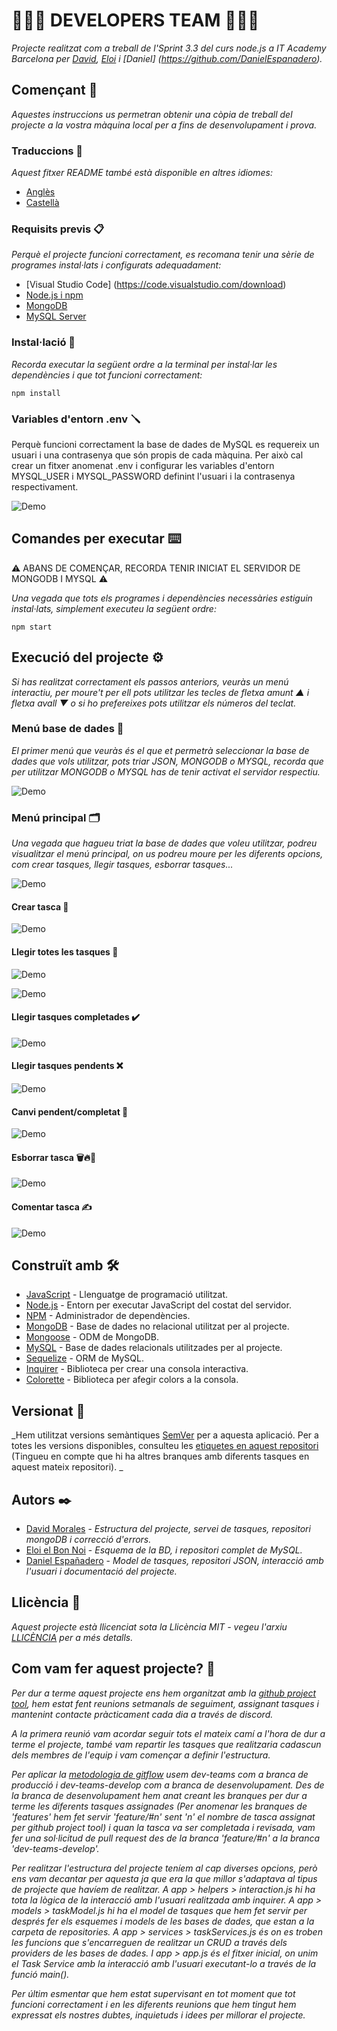 # 🧑🏻‍💻 DEVELOPERS TEAM 🧑🏻‍💻

_Projecte realitzat com a treball de l'Sprint 3.3 del curs node.js a IT Academy Barcelona per [David](https://github.com/dmoralesl), [Eloi](https://github.com/Eloielbonnoi) i [Daniel] (https://github.com/DanielEspanadero)._

## Començant 🚀

_Aquestes instruccions us permetran obtenir una còpia de treball del projecte a la vostra màquina local per a fins de desenvolupament i prova._

### Traduccions 💬

_Aquest fitxer README també està disponible en altres idiomes:_
- [Anglès](https://github.com/DanielEspanadero/nodeInitialDemo/blob/dev-teams/README.md)
- [Castellà](https://github.com/DanielEspanadero/nodeInitialDemo/blob/dev-teams/README.md)

### Requisits previs 📋

_Perquè el projecte funcioni correctament, es recomana tenir una sèrie de programes instal·lats i configurats adequadament:_
- [Visual Studio Code] (https://code.visualstudio.com/download)
- [Node.js i npm](https://nodejs.org/es/)
- [MongoDB](https://docs.mongodb.com/manual/installation/)
- [MySQL Server](https://dev.mysql.com/downloads/)

### Instal·lació 🔧

_Recorda executar la següent ordre a la terminal per instal·lar les dependències i que tot funcioni correctament:_
````
npm install
````

### Variables d'entorn .env 🪛

Perquè funcioni correctament la base de dades de MySQL es requereix un usuari i una contrasenya que són propis de cada màquina. Per això cal crear un fitxer anomenat .env i configurar les variables d'entorn MYSQL_USER i MYSQL_PASSWORD definint l'usuari i la contrasenya respectivament.

![Demo](https://github.com/DanielEspanadero/nodeInitialDemo/blob/feature/%2317/docs/dev-team-mysql-env.png)

## Comandes per executar ⌨️

⚠️ ABANS DE COMENÇAR, RECORDA TENIR INICIAT EL SERVIDOR DE MONGODB I MYSQL ⚠️

_Una vegada que tots els programes i dependències necessàries estiguin instal·lats, simplement executeu la següent ordre:_
````
npm start
````

## Execució del projecte ⚙️

_Si has realitzat correctament els passos anteriors, veuràs un menú interactiu, per moure't per ell pots utilitzar les tecles de fletxa amunt ▲ i fletxa avall ▼ o si ho prefereixes pots utilitzar els números del teclat._

### Menú base de dades 📀

_El primer menú que veuràs és el que et permetrà seleccionar la base de dades que vols utilitzar, pots triar JSON, MONGODB o MYSQL, recorda que per utilitzar MONGODB o MYSQL has de tenir activat el servidor respectiu._

![Demo](https://github.com/DanielEspanadero/nodeInitialDemo/blob/feature/%2317/docs/dev-team-db.png)

### Menú principal 🗂

_Una vegada que hagueu triat la base de dades que voleu utilitzar, podreu visualitzar el menú principal, on us podreu moure per les diferents opcions, com crear tasques, llegir tasques, esborrar tasques..._

![Demo](https://github.com/DanielEspanadero/nodeInitialDemo/blob/feature/%2317/docs/dev-team-main-menu.png)

#### Crear tasca 📝

![Demo](https://github.com/DanielEspanadero/nodeInitialDemo/blob/feature/%2317/docs/dev-team-create-task.png)

#### Llegir totes les tasques 📖

![Demo](https://github.com/DanielEspanadero/nodeInitialDemo/blob/feature/%2317/docs/dev-team-read-all-tasks-1.png)

![Demo](https://github.com/DanielEspanadero/nodeInitialDemo/blob/feature/%2317/docs/dev-team-read-all-tasks-2.png)

#### Llegir tasques completades ✔️

![Demo](https://github.com/DanielEspanadero/nodeInitialDemo/blob/feature/%2317/docs/dev-team-read-completed-tasks.png)

#### Llegir tasques pendents ❌

![Demo](https://github.com/DanielEspanadero/nodeInitialDemo/blob/feature/%2317/docs/dev-team-read-pending-tasks.png)

#### Canvi pendent/completat 🚥

![Demo](https://github.com/DanielEspanadero/nodeInitialDemo/blob/feature/%2317/docs/dev-team-pending-completed.png)

#### Esborrar tasca 🗑🔥🧨

![Demo](https://github.com/DanielEspanadero/nodeInitialDemo/blob/feature/%2317/docs/dev-tem-delete-task.png)

#### Comentar tasca ✍️

![Demo](https://github.com/DanielEspanadero/nodeInitialDemo/blob/feature/%2317/docs/dev-team-comment-task.png)


## Construït amb 🛠️
* [JavaScript](https://developer.mozilla.org/es/docs/Web/JavaScript) - Llenguatge de programació utilitzat.
* [Node.js](https://nodejs.org/es/docs/) - Entorn per executar JavaScript del costat del servidor.
* [NPM](https://www.npmjs.com/) - Administrador de dependències.
* [MongoDB](https://docs.mongodb.com/) - Base de dades no relacional utilitzat per al projecte.
* [Mongoose](https://mongoosejs.com/docs/guide.html) - ODM de MongoDB.
* [MySQL](https://dev.mysql.com/) - Base de dades relacionals utilitzades per al projecte.
* [Sequelize](https://sequelize.org/) - ORM de MySQL.
* [Inquirer](https://github.com/SBoudrias/Inquirer.js) - Biblioteca per crear una consola interactiva.
* [Colorette](https://github.com/jorgebucaran/colorette) - Biblioteca per afegir colors a la consola.

## Versionat 📌
_Hem utilitzat versions semàntiques [SemVer](http://semver.org/) per a aquesta aplicació. Per a totes les versions disponibles, consulteu les [etiquetes en aquest repositori](https://github.com/DanielEspanadero/nodeInitialDemo/tree/dev-teams) (Tingueu en compte que hi ha altres branques amb diferents tasques en aquest mateix repositori). _

## Autors ✒️
* [David Morales](https://github.com/dmoralesl) - *Estructura del projecte, servei de tasques, repositori mongoDB i correcció d'errors.*
* [Eloi el Bon Noi](https://github.com/Eloielbonnoi) - *Esquema de la BD, i repositori complet de MySQL.*
* [Daniel Españadero](https://github.com/DanielEspanadero) - *Model de tasques, repositori JSON, interacció amb l'usuari i documentació del projecte.*

## Llicència 📄
_Aquest projecte està llicenciat sota la Llicència MIT - vegeu l'arxiu [LLICÈNCIA](https://github.com/DanielEspanadero/nodeInitialDemo/blob/dev-teams/LICENSE) per a més detalls._


## Com vam fer aquest projecte? 📝

_Per dur a terme aquest projecte ens hem organitzat amb la [github project tool](https://github.com/DanielEspanadero/nodeInitialDemo/projects/1), hem estat fent reunions setmanals de seguiment, assignant tasques i mantenint contacte pràcticament cada dia a través de discord._

_A la primera reunió vam acordar seguir tots el mateix camí a l'hora de dur a terme el projecte, també vam repartir les tasques que realitzaria cadascun dels membres de l'equip i vam començar a definir l'estructura._

_Per aplicar la [metodologia de gitflow](https://datasift.github.io/gitflow/IntroducingGitFlow.html) usem dev-teams com a branca de producció i dev-teams-develop com a branca de desenvolupament. Des de la branca de desenvolupament hem anat creant les branques per dur a terme les diferents tasques assignades (Per anomenar les branques de 'features' hem fet servir 'feature/#n' sent 'n' el nombre de tasca assignat per github project tool) i quan la tasca va ser completada i revisada, vam fer una sol·licitud de pull request des de la branca 'feature/#n' a la branca 'dev-teams-develop'._

_Per realitzar l'estructura del projecte teníem al cap diverses opcions, però ens vam decantar per aquesta ja que era la que millor s'adaptava al tipus de projecte que havíem de realitzar. A app > helpers > interaction.js hi ha tota la lògica de la interacció amb l'usuari realitzada amb inquirer. A app > models > taskModel.js hi ha el model de tasques que hem fet servir per després fer els esquemes i models de les bases de dades, que estan a la carpeta de repositories. A app > services > taskServices.js és on es troben les funcions que s'encarreguen de realitzar un CRUD a través dels providers de les bases de dades. I app > app.js és el fitxer inicial, on unim el Task Service amb la interacció amb l'usuari executant-lo a través de la funció main()._

_Per últim esmentar que hem estat supervisant en tot moment que tot funcioni correctament i en les diferents reunions que hem tingut hem expressat els nostres dubtes, inquietuds i idees per millorar el projecte._